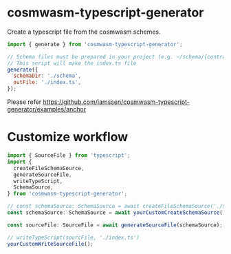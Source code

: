 # cosmwasm-typescript-generator

Create a typescript file from the cosmwasm schemes.

```js
import { generate } from 'cosmwasm-typescript-generator';

// Schema files must be prepared in your project (e.g. ~/schema/{contract}/*.json)
// This script will make the index.ts file
generate({
  schemaDir: './schema',
  outFile: './index.ts',
});
```

Please refer <https://github.com/iamssen/cosmwasm-typescript-generator/examples/anchor>

# Customize workflow

```js
import { SourceFile } from 'typescript';
import {
  createFileSchemaSource,
  generateSourceFile,
  writeTypeScript,
  SchemaSource,
} from 'cosmwasm-typescript-generator';

// const schemaSource: SchemaSource = await createFileSchemaSource('./schema')
const schemaSource: SchemaSource = await yourCustomCreateSchemaSource();

const sourceFile: SourceFile = await generateSourceFile(schemaSource);

// writeTypeScript(sourcFile, './index.ts')
yourCustomWriteSourceFile();
```
